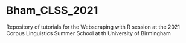 # Bham_CLSS_2021
Repository of tutorials for the Webscraping with R session at the 2021 Corpus Linguistics Summer School at th University of Birmingham
